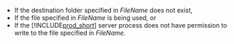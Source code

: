 - If the destination folder specified in *FileName* does not exist,
- If the file specified in *FileName* is being used, or
- If the [!INCLUDE[prod_short](../../includes/prod_short.md)] server process does not have permission to write to the file specified in *FileName*.